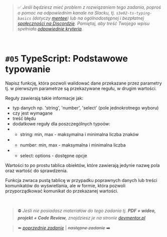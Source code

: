 > :white_check_mark: *Jeśli będziesz mieć problem z rozwiązaniem tego zadania, poproś o pomoc na odpowiednim kanale na Slacku, tj. `s3e02-ts-typing-basics` (dotyczy [mentee](https://devmentor.pl/mentoring-javascript/)) lub na ogólnodostępnej i bezpłatnej [społeczności na Discordzie](https://devmentor.pl/discord). Pamiętaj, aby treść Twojego wpisu spełniała [odpowiednie kryteria](https://devmentor.pl/jak-prosic-o-pomoc/).*

&nbsp;

# `#05` TypeScript: Podstawowe typowanie

Napisz funkcję, która pozwoli walidować dane przekazane przez parametry tj. w pierwszym parametrze są przekazywane regułu, w drugim wartości.

Reguły zawierają takie informacje jak:
- typ danych np. 'string', 'number', 'select' (pole jednokrotnego wyboru)
- czy jest wymagane
- treść błędu
- dodatkowe reguły dla poszczególnych typoów:
- - string: min, max - maksymalna i minimalna liczba znaków
- - number: min, max - maksymalna i minimalna liczba
- - select: options - dostępne opcje

Wartości to po prostu tablica obiektów, które zawierają jedynie nazwę pola oraz wartość do sprawdzenia.


Funkcja zwraca pustą tablicę w przypadku poprawnych danych lub treści komunikatów do wyświetlania, ale w formie, która pozwoli przyporządkować komunikat do przekazanej wartości.


&nbsp;
> :no_entry: *Jeśli nie posiadasz materiałów do tego zadania tj. **PDF + wideo, projekt + Code Review**, znajdziesz je na stronie [devmentor.pl](https://devmentor.pl/workshop-ts-typing-basics)*

> :arrow_left: [*poprzednie zadanie*](./../04) | ~~*następne zadanie*~~ :arrow_right:
